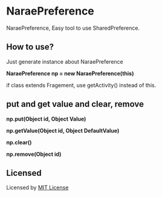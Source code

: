 # NaraePreference
NaraePreference, Easy tool to use SharedPreference. 

## How to use?

Just generate instance about NaraePreference

<b>NaraePreference np = new NaraePreference(this)</b>

if class extends Fragement, use getActivity() instead of this.

## put and get value and clear, remove

<b>np.put(Object id, Object Value)</b>

<b>np.getValue(Object id, Object DefaultValue)</b>

<b>np.clear()</b>

<b>np.remove(Object id)</b>

## Licensed

Licensed by [MIT License](https://github.com/WindSekirun/NaraePreference/blob/master/License.md)
